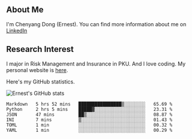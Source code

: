 ## About Me

I'm Chenyang Dong (Ernest). You can find more information about me on [LinkedIn](https://www.linkedin.com/in/%E6%99%A8%E9%98%B3-%E8%91%A3-918ab41b4/)

## Research Interest

I major in Risk Management and Insurance in PKU. And I love coding. My personal website is [here](https://ernestdong.github.io).

Here's my GitHub statistics.

![Ernest's GitHub stats](https://github-readme-stats.vercel.app/api?username=ErnestDong&show_icons=true?count_private=true)

<!--START_SECTION:waka-->

```text
Markdown   5 hrs 52 mins   ████████████████▒░░░░░░░░   65.69 %
Python     2 hrs 5 mins    █████▓░░░░░░░░░░░░░░░░░░░   23.31 %
JSON       47 mins         ██▒░░░░░░░░░░░░░░░░░░░░░░   08.87 %
INI        7 mins          ▒░░░░░░░░░░░░░░░░░░░░░░░░   01.43 %
TOML       1 min           ░░░░░░░░░░░░░░░░░░░░░░░░░   00.32 %
YAML       1 min           ░░░░░░░░░░░░░░░░░░░░░░░░░   00.29 %
```

<!--END_SECTION:waka-->
